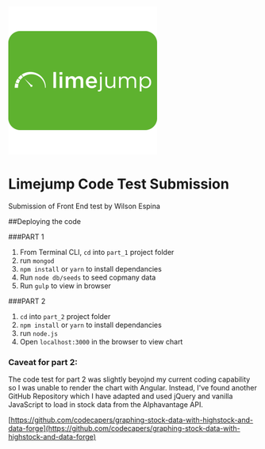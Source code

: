 ![limejump logo](part_1/src/images/limejump-logo.png)
# Limejump Code Test Submission

Submission of Front End test by Wilson Espina



##Deploying the code

###PART 1

1. From Terminal CLI, `cd` into `part_1` project folder
2. run `mongod`
3. `npm install` or `yarn` to install dependancies
4. Run `node db/seeds` to seed copmany data
4. Run `gulp` to view in browser

###PART 2

1. `cd` into `part_2` project folder
2. `npm install` or `yarn` to install dependancies
3. run `node.js`
4. Open `localhost:3000` in the browser to view chart


### Caveat for part 2:

The code test for part 2 was slightly beyojnd my current coding capability so I was unable to render the chart with Angular. Instead, I've found another GitHub Repository which I have adapted and used jQuery and vanilla JavaScript to load in stock data from the Alphavantage API.

[https://github.com/codecapers/graphing-stock-data-with-highstock-and-data-forge](https://github.com/codecapers/graphing-stock-data-with-highstock-and-data-forge)